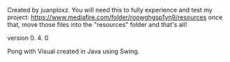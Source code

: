 Created by juanploxz. 
You will need this to fully experience and test my project:
https://www.mediafire.com/folder/roowghgsp1yn9/resources
once that, move those files into the "resources" folder and that's all! 

version 0. 4. 0 

Pong with Visual created in Java using Swing.
